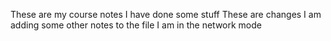 These are my course notes
I have done some stuff
These are changes
I am adding some other notes to the file
I am in the network mode